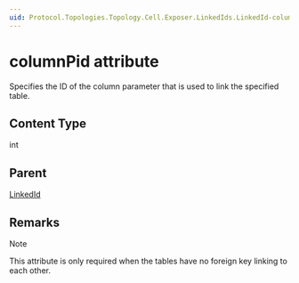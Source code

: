 ```yaml
---
uid: Protocol.Topologies.Topology.Cell.Exposer.LinkedIds.LinkedId-columnPid
---
```


# columnPid attribute

Specifies the ID of the column parameter that is used to link the specified table.

## Content Type

int

## Parent

[LinkedId](xref:Protocol.Topologies.Topology.Cell.Exposer.LinkedIds.LinkedId)

## Remarks

> [!NOTE]
> This attribute is only required when the tables have no foreign key linking to each other.
